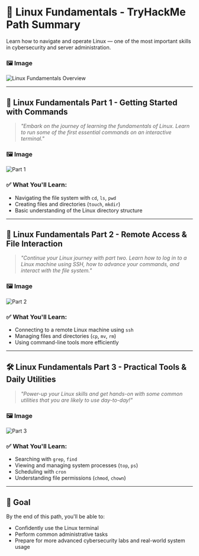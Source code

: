 # 🐧 Linux Fundamentals - TryHackMe Path Summary

Learn how to navigate and operate Linux — one of the most important skills in cybersecurity and server administration.

### 🖼️ Image  
![Linux Fundamentals Overview](https://github.com/user-attachments/assets/fcb4bb65-0a1b-411b-a59e-0650a3a8f5c3)

---

## 🧱 Linux Fundamentals Part 1 - Getting Started with Commands

> _"Embark on the journey of learning the fundamentals of Linux. Learn to run some of the first essential commands on an interactive terminal."_

### 🖼️ Image  
![Part 1](https://github.com/user-attachments/assets/608fe556-2359-4bef-ac84-75b4bffe4a2d)

### ✅ What You'll Learn:
- Navigating the file system with `cd`, `ls`, `pwd`
- Creating files and directories (`touch`, `mkdir`)
- Basic understanding of the Linux directory structure

---

## 🔐 Linux Fundamentals Part 2 - Remote Access & File Interaction

> _"Continue your Linux journey with part two. Learn how to log in to a Linux machine using SSH, how to advance your commands, and interact with the file system."_

### 🖼️ Image  
![Part 2](https://github.com/user-attachments/assets/10927f9c-71d3-4baa-9ac9-ad422bd77808)

### ✅ What You'll Learn:
- Connecting to a remote Linux machine using `ssh`
- Managing files and directories (`cp`, `mv`, `rm`)
- Using command-line tools more efficiently

---

## 🛠️ Linux Fundamentals Part 3 - Practical Tools & Daily Utilities

> _"Power-up your Linux skills and get hands-on with some common utilities that you are likely to use day-to-day!"_

### 🖼️ Image  
![Part 3](https://github.com/user-attachments/assets/0116c976-2175-425c-aed0-d62bbe40adbe)

### ✅ What You'll Learn:
- Searching with `grep`, `find`
- Viewing and managing system processes (`top`, `ps`)
- Scheduling with `cron`
- Understanding file permissions (`chmod`, `chown`)

---

## 🎯 Goal

By the end of this path, you'll be able to:
- Confidently use the Linux terminal
- Perform common administrative tasks
- Prepare for more advanced cybersecurity labs and real-world system usage
